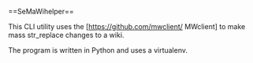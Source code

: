 ==SeMaWihelper==

This CLI utility uses the [https://github.com/mwclient/ MWclient] to make mass str_replace changes to a wiki.

The program is written in Python and uses a virtualenv.


